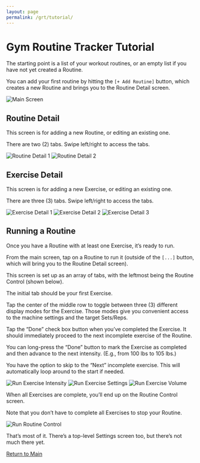 ```yaml
---
layout: page
permalink: /grt/tutorial/
---
```


# Gym Routine Tracker Tutorial

The starting point is a list of your workout routines, or an empty list if
you have not yet created a Routine.

You can add your first routine by hitting the `[+ Add Routine]` button,
which creates a new Routine and brings you to the Routine Detail screen.

![Main Screen](/assets/images/routine-list.jpg)

## Routine Detail

This screen is for adding a new Routine, or editing an existing one.

There are two (2) tabs. Swipe left/right to access the tabs.

![Routine Detail 1](/assets/images/routine-detail-1.jpg)
![Routine Detail 2](/assets/images/routine-detail-2.jpg)

## Exercise Detail

This screen is for adding a new Exercise, or editing an existing one.

There are three (3) tabs. Swipe left/right to access the tabs.

![Exercise Detail 1](/assets/images/exercise-detail-1.jpg)
![Exercise Detail 2](/assets/images/exercise-detail-2.jpg)
![Exercise Detail 3](/assets/images/exercise-detail-3.jpg)

## Running a Routine

Once you have a Routine with at least one Exercise, it’s ready to run.

From the main screen, tap on a Routine to run it (outside of the `[...]`
button, which will bring you to the Routine Detail screen).

This screen is set up as an array of tabs, with the leftmost being the
Routine Control (shown below).

The initial tab should be your first Exercise.

Tap the center of the middle row to toggle between three (3) different
display modes for the Exercise. Those modes give you convenient access to
the machine settings and the target Sets/Reps.

Tap the “Done” check box button when you’ve completed the Exercise. It
should immediately proceed to the next incomplete exercise of the Routine.

You can long-press the “Done” button to mark the Exercise as completed and
then advance to the next intensity. (E.g., from 100 lbs to 105 lbs.)

You have the option to skip to the “Next” incomplete exercise. This will
automatically loop around to the start if needed.

![Run Exercise Intensity](/assets/images/exercise-run-intensity.jpg)
![Run Exercise Settings](/assets/images/exercise-run-settings.jpg)
![Run Exercise Volume](/assets/images/exercise-run-volume.jpg)

When all Exercises are complete, you’ll end up on the Routine Control
screen.

Note that you don’t have to complete all Exercises to stop your Routine. 

![Run Routine Control](/assets/images/routine-control.jpg)

That’s most of it. There’s a top-level Settings screen too, but there’s
not much there yet.

[Return to Main](index.html)
